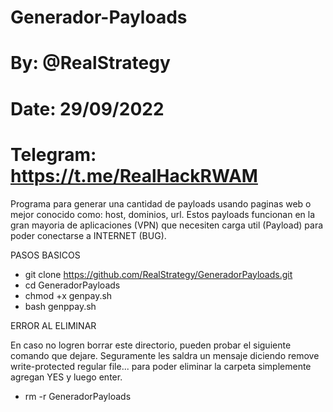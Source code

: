 # Generador-Payloads
# By: @RealStrategy
# Date: 29/09/2022
# Telegram: https://t.me/RealHackRWAM

Programa para generar una cantidad de payloads usando paginas web o mejor conocido como: host, dominios, url. Estos payloads funcionan en la gran mayoria de aplicaciones (VPN) que necesiten carga util (Payload) para poder conectarse a INTERNET (BUG). 

PASOS BASICOS 

- git clone https://github.com/RealStrategy/GeneradorPayloads.git
- cd GeneradorPayloads
- chmod +x genpay.sh
- bash genppay.sh

ERROR AL ELIMINAR

En caso no logren borrar este directorio, pueden probar el siguiente comando que dejare. Seguramente les saldra un mensaje diciendo remove write-protected regular file... para poder eliminar la carpeta simplemente agregan YES y luego enter.

- rm -r GeneradorPayloads 
